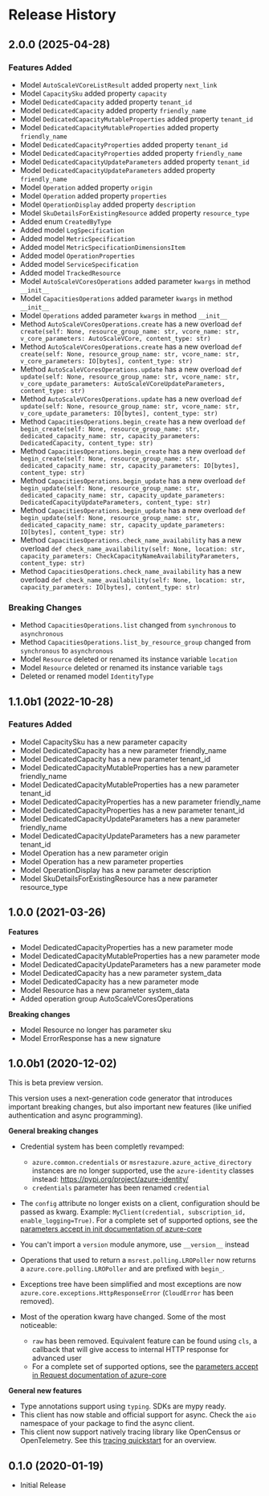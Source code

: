 # Release History

## 2.0.0 (2025-04-28)

### Features Added

  - Model `AutoScaleVCoreListResult` added property `next_link`
  - Model `CapacitySku` added property `capacity`
  - Model `DedicatedCapacity` added property `tenant_id`
  - Model `DedicatedCapacity` added property `friendly_name`
  - Model `DedicatedCapacityMutableProperties` added property `tenant_id`
  - Model `DedicatedCapacityMutableProperties` added property `friendly_name`
  - Model `DedicatedCapacityProperties` added property `tenant_id`
  - Model `DedicatedCapacityProperties` added property `friendly_name`
  - Model `DedicatedCapacityUpdateParameters` added property `tenant_id`
  - Model `DedicatedCapacityUpdateParameters` added property `friendly_name`
  - Model `Operation` added property `origin`
  - Model `Operation` added property `properties`
  - Model `OperationDisplay` added property `description`
  - Model `SkuDetailsForExistingResource` added property `resource_type`
  - Added enum `CreatedByType`
  - Added model `LogSpecification`
  - Added model `MetricSpecification`
  - Added model `MetricSpecificationDimensionsItem`
  - Added model `OperationProperties`
  - Added model `ServiceSpecification`
  - Added model `TrackedResource`
  - Model `AutoScaleVCoresOperations` added parameter `kwargs` in method `__init__`
  - Model `CapacitiesOperations` added parameter `kwargs` in method `__init__`
  - Model `Operations` added parameter `kwargs` in method `__init__`
  - Method `AutoScaleVCoresOperations.create` has a new overload `def create(self: None, resource_group_name: str, vcore_name: str, v_core_parameters: AutoScaleVCore, content_type: str)`
  - Method `AutoScaleVCoresOperations.create` has a new overload `def create(self: None, resource_group_name: str, vcore_name: str, v_core_parameters: IO[bytes], content_type: str)`
  - Method `AutoScaleVCoresOperations.update` has a new overload `def update(self: None, resource_group_name: str, vcore_name: str, v_core_update_parameters: AutoScaleVCoreUpdateParameters, content_type: str)`
  - Method `AutoScaleVCoresOperations.update` has a new overload `def update(self: None, resource_group_name: str, vcore_name: str, v_core_update_parameters: IO[bytes], content_type: str)`
  - Method `CapacitiesOperations.begin_create` has a new overload `def begin_create(self: None, resource_group_name: str, dedicated_capacity_name: str, capacity_parameters: DedicatedCapacity, content_type: str)`
  - Method `CapacitiesOperations.begin_create` has a new overload `def begin_create(self: None, resource_group_name: str, dedicated_capacity_name: str, capacity_parameters: IO[bytes], content_type: str)`
  - Method `CapacitiesOperations.begin_update` has a new overload `def begin_update(self: None, resource_group_name: str, dedicated_capacity_name: str, capacity_update_parameters: DedicatedCapacityUpdateParameters, content_type: str)`
  - Method `CapacitiesOperations.begin_update` has a new overload `def begin_update(self: None, resource_group_name: str, dedicated_capacity_name: str, capacity_update_parameters: IO[bytes], content_type: str)`
  - Method `CapacitiesOperations.check_name_availability` has a new overload `def check_name_availability(self: None, location: str, capacity_parameters: CheckCapacityNameAvailabilityParameters, content_type: str)`
  - Method `CapacitiesOperations.check_name_availability` has a new overload `def check_name_availability(self: None, location: str, capacity_parameters: IO[bytes], content_type: str)`

### Breaking Changes

  - Method `CapacitiesOperations.list` changed from `synchronous` to `asynchronous`
  - Method `CapacitiesOperations.list_by_resource_group` changed from `synchronous` to `asynchronous`
  - Model `Resource` deleted or renamed its instance variable `location`
  - Model `Resource` deleted or renamed its instance variable `tags`
  - Deleted or renamed model `IdentityType`

## 1.1.0b1 (2022-10-28)

### Features Added

  - Model CapacitySku has a new parameter capacity
  - Model DedicatedCapacity has a new parameter friendly_name
  - Model DedicatedCapacity has a new parameter tenant_id
  - Model DedicatedCapacityMutableProperties has a new parameter friendly_name
  - Model DedicatedCapacityMutableProperties has a new parameter tenant_id
  - Model DedicatedCapacityProperties has a new parameter friendly_name
  - Model DedicatedCapacityProperties has a new parameter tenant_id
  - Model DedicatedCapacityUpdateParameters has a new parameter friendly_name
  - Model DedicatedCapacityUpdateParameters has a new parameter tenant_id
  - Model Operation has a new parameter origin
  - Model Operation has a new parameter properties
  - Model OperationDisplay has a new parameter description
  - Model SkuDetailsForExistingResource has a new parameter resource_type

## 1.0.0 (2021-03-26)

**Features**

  - Model DedicatedCapacityProperties has a new parameter mode
  - Model DedicatedCapacityMutableProperties has a new parameter mode
  - Model DedicatedCapacityUpdateParameters has a new parameter mode
  - Model DedicatedCapacity has a new parameter system_data
  - Model DedicatedCapacity has a new parameter mode
  - Model Resource has a new parameter system_data
  - Added operation group AutoScaleVCoresOperations

**Breaking changes**

  - Model Resource no longer has parameter sku
  - Model ErrorResponse has a new signature

## 1.0.0b1 (2020-12-02)

This is beta preview version.

This version uses a next-generation code generator that introduces important breaking changes, but also important new features (like unified authentication and async programming).

**General breaking changes**

- Credential system has been completly revamped:

  - `azure.common.credentials` or `msrestazure.azure_active_directory` instances are no longer supported, use the `azure-identity` classes instead: https://pypi.org/project/azure-identity/
  - `credentials` parameter has been renamed `credential`

- The `config` attribute no longer exists on a client, configuration should be passed as kwarg. Example: `MyClient(credential, subscription_id, enable_logging=True)`. For a complete set of
  supported options, see the [parameters accept in init documentation of azure-core](https://github.com/Azure/azure-sdk-for-python/blob/main/sdk/core/azure-core/CLIENT_LIBRARY_DEVELOPER.md#available-policies)
- You can't import a `version` module anymore, use `__version__` instead
- Operations that used to return a `msrest.polling.LROPoller` now returns a `azure.core.polling.LROPoller` and are prefixed with `begin_`.
- Exceptions tree have been simplified and most exceptions are now `azure.core.exceptions.HttpResponseError` (`CloudError` has been removed).
- Most of the operation kwarg have changed. Some of the most noticeable:

  - `raw` has been removed. Equivalent feature can be found using `cls`, a callback that will give access to internal HTTP response for advanced user
  - For a complete set of
  supported options, see the [parameters accept in Request documentation of azure-core](https://github.com/Azure/azure-sdk-for-python/blob/main/sdk/core/azure-core/CLIENT_LIBRARY_DEVELOPER.md#available-policies)

**General new features**

- Type annotations support using `typing`. SDKs are mypy ready.
- This client has now stable and official support for async. Check the `aio` namespace of your package to find the async client.
- This client now support natively tracing library like OpenCensus or OpenTelemetry. See this [tracing quickstart](https://github.com/Azure/azure-sdk-for-python/tree/main/sdk/core/azure-core-tracing-opentelemetry) for an overview.

## 0.1.0 (2020-01-19)

  - Initial Release
